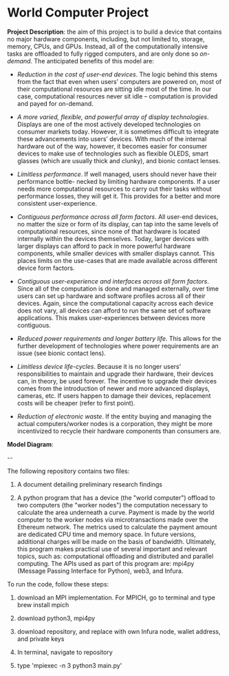 # World Computer Project

**Project Description**: the aim of this project is to build a device that contains no major hardware components, including, but not limited to, storage, memory, CPUs, and GPUs. Instead, all of the computationally intensive tasks are offloaded to fully rigged computers, and are only done so *on-demand*. The anticipated benefits of this model are:

* *Reduction in the cost of user-end devices*. The logic behind this stems from the fact that even when users’ computers are powered on, most of their computational resources are sitting idle most of the time. In our case, computational resources never sit idle – computation is provided and payed for on-demand.

* *A more varied, flexible, and powerful array of display technologies*. Displays are one of the most actively developed technologies on consumer markets today. However, it is sometimes difficult to integrate these advancements into users’ devices. With much of the internal hardware out of the way, however, it becomes easier for consumer devices to make use of technologies such as flexible OLEDS, smart glasses (which are usually thick and clunky), and bionic contact lenses.

* *Limitless performance*. If well managed, users should never have their performance bottle- necked by limiting hardware components. If a user needs more computational resources to carry out their tasks without performance losses, they will get it. This provides for a better and more consistent user-experience.

* *Contiguous performance across all form factors*. All user-end devices, no matter the size or form of its display, can tap into the same levels of computational resources, since none of that hardware is located internally within the devices themselves. Today, larger devices with larger displays can afford to pack in more powerful hardware components, while smaller devices with smaller displays cannot. This places limits on the use-cases that are made available across different device form factors.

* *Contiguous user-experience and interfaces across all form factors*. Since all of the computation is done and managed externally, over time users can set up hardware and software profiles across all of their devices. Again, since the computational capacity across each device does not vary, all devices can afford to run the same set of software applications. This makes user-experiences between devices more contiguous.

* *Reduced power requirements and longer battery life*. This allows for the further development of technologies where power requirements are an issue (see bionic contact lens).

* *Limitless device life-cycles*. Because it is no longer users’ responsibilities to maintain and upgrade their hardware, their devices can, in theory, be used forever. The incentive to upgrade their devices comes from the introduction of newer and more advanced displays, cameras, etc. If users happen to damage their devices, replacement costs will be cheaper (refer to first point).

* *Reduction of electronic waste*. If the entity buying and managing the actual computers/worker nodes is a corporation, they might be more incentivized to recycle their hardware components than consumers are.

**Model Diagram**:

--

The following repository contains two files:

1. A document detailing preliminary research findings

2. A python program that has a device (the "world computer") offload to two computers (the "worker nodes") the computation necessary to calculate the area underneath a curve. Payment is made by the world computer to the worker nodes via microtransactions made over the Ethereum network. The metrics used to calculate the payment amount are dedicated CPU time and memory space. In future versions, additional charges will be made on the basis of bandwidth. Ultimately, this program makes practical use of several important and relevant topics, such as: computational offloading and distributed and parallel computing. The APIs used as part of this program are: mpi4py (Message Passing Interface for Python), web3, and Infura.

To run the code, follow these steps:

1. download an MPI implementation. For MPICH, go to terminal and type brew install mpich

2. download python3, mpi4py

3. download repository, and replace with own Infura node, wallet address, and private keys

4. In terminal, navigate to repository

5. type 'mpiexec -n 3 python3 main.py'
